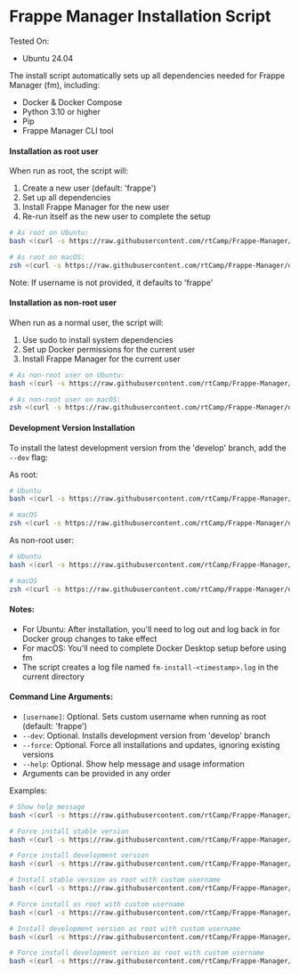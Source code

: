 # Frappe Manager Installation Script 

Tested On:
- Ubuntu 24.04

The install script automatically sets up all dependencies needed for Frappe Manager (fm), including:
- Docker & Docker Compose 
- Python 3.10 or higher
- Pip
- Frappe Manager CLI tool

#### Installation as root user
When run as root, the script will:
1. Create a new user (default: 'frappe')
2. Set up all dependencies
3. Install Frappe Manager for the new user
4. Re-run itself as the new user to complete the setup

```bash
# As root on Ubuntu:
bash <(curl -s https://raw.githubusercontent.com/rtCamp/Frappe-Manager/develop/scripts/install.sh) [username]

# As root on macOS:
zsh <(curl -s https://raw.githubusercontent.com/rtCamp/Frappe-Manager/develop/scripts/install.sh) [username]
```
Note: If username is not provided, it defaults to 'frappe'

#### Installation as non-root user
When run as a normal user, the script will:
1. Use sudo to install system dependencies
2. Set up Docker permissions for the current user
3. Install Frappe Manager for the current user

```bash
# As non-root user on Ubuntu:
bash <(curl -s https://raw.githubusercontent.com/rtCamp/Frappe-Manager/develop/scripts/install.sh)

# As non-root user on macOS:
zsh <(curl -s https://raw.githubusercontent.com/rtCamp/Frappe-Manager/develop/scripts/install.sh)
```

#### Development Version Installation
To install the latest development version from the 'develop' branch, add the `--dev` flag:

As root:
```bash
# Ubuntu
bash <(curl -s https://raw.githubusercontent.com/rtCamp/Frappe-Manager/develop/scripts/install.sh) [username] --dev

# macOS
zsh <(curl -s https://raw.githubusercontent.com/rtCamp/Frappe-Manager/develop/scripts/install.sh) [username] --dev
```

As non-root user:
```bash
# Ubuntu
bash <(curl -s https://raw.githubusercontent.com/rtCamp/Frappe-Manager/develop/scripts/install.sh) --dev

# macOS
zsh <(curl -s https://raw.githubusercontent.com/rtCamp/Frappe-Manager/develop/scripts/install.sh) --dev
```

#### Notes:
- For Ubuntu: After installation, you'll need to log out and log back in for Docker group changes to take effect
- For macOS: You'll need to complete Docker Desktop setup before using fm
- The script creates a log file named `fm-install-<timestamp>.log` in the current directory

#### Command Line Arguments:
- `[username]`: Optional. Sets custom username when running as root (default: 'frappe')
- `--dev`: Optional. Installs development version from 'develop' branch
- `--force`: Optional. Force all installations and updates, ignoring existing versions
- `--help`: Optional. Show help message and usage information
- Arguments can be provided in any order

Examples:
```bash
# Show help message
bash <(curl -s https://raw.githubusercontent.com/rtCamp/Frappe-Manager/develop/scripts/install.sh) --help

# Force install stable version
bash <(curl -s https://raw.githubusercontent.com/rtCamp/Frappe-Manager/develop/scripts/install.sh) --force

# Force install development version
bash <(curl -s https://raw.githubusercontent.com/rtCamp/Frappe-Manager/develop/scripts/install.sh) --dev --force

# Install stable version as root with custom username
bash <(curl -s https://raw.githubusercontent.com/rtCamp/Frappe-Manager/develop/scripts/install.sh) myuser

# Force install as root with custom username 
bash <(curl -s https://raw.githubusercontent.com/rtCamp/Frappe-Manager/develop/scripts/install.sh) myuser --force

# Install development version as root with custom username
bash <(curl -s https://raw.githubusercontent.com/rtCamp/Frappe-Manager/develop/scripts/install.sh) myuser --dev

# Force install development version as root with custom username
bash <(curl -s https://raw.githubusercontent.com/rtCamp/Frappe-Manager/develop/scripts/install.sh) myuser --dev --force
```

